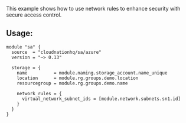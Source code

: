 This example shows how to use network rules to enhance security with secure access control.

## Usage:

```hcl
module "sa" {
  source  = "cloudnationhq/sa/azure"
  version = "~> 0.13"

  storage = {
    name          = module.naming.storage_account.name_unique
    location      = module.rg.groups.demo.location
    resourcegroup = module.rg.groups.demo.name

    network_rules = {
      virtual_network_subnet_ids = [module.network.subnets.sn1.id]
    }
  }
}
```

